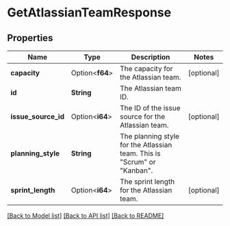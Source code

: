 # GetAtlassianTeamResponse

## Properties

Name | Type | Description | Notes
------------ | ------------- | ------------- | -------------
**capacity** | Option<**f64**> | The capacity for the Atlassian team. | [optional]
**id** | **String** | The Atlassian team ID. | 
**issue_source_id** | Option<**i64**> | The ID of the issue source for the Atlassian team. | [optional]
**planning_style** | **String** | The planning style for the Atlassian team. This is \"Scrum\" or \"Kanban\". | 
**sprint_length** | Option<**i64**> | The sprint length for the Atlassian team. | [optional]

[[Back to Model list]](../README.md#documentation-for-models) [[Back to API list]](../README.md#documentation-for-api-endpoints) [[Back to README]](../README.md)


